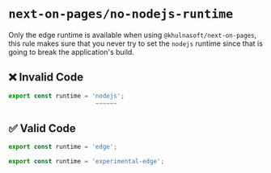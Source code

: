# `next-on-pages/no-nodejs-runtime`

Only the edge runtime is available when using `@khulnasoft/next-on-pages`, this rule makes sure that you never try to
set the `nodejs` runtime since that is going to break the application's build.

## ❌ Invalid Code

```js
export const runtime = 'nodejs';
                        ~~~~~~
```

## ✅ Valid Code

```js
export const runtime = 'edge';
```

```js
export const runtime = 'experimental-edge';
```
